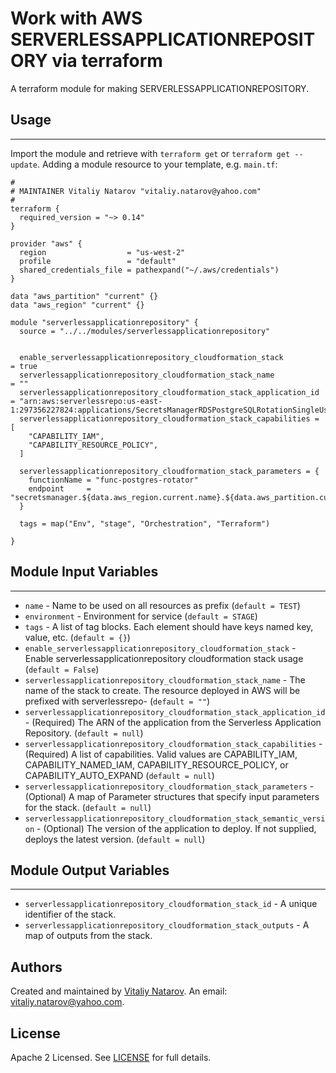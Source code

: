 # Work with AWS SERVERLESSAPPLICATIONREPOSITORY via terraform

A terraform module for making SERVERLESSAPPLICATIONREPOSITORY.


## Usage
----------------------
Import the module and retrieve with ```terraform get``` or ```terraform get --update```. Adding a module resource to your template, e.g. `main.tf`:

```
#
# MAINTAINER Vitaliy Natarov "vitaliy.natarov@yahoo.com"
#
terraform {
  required_version = "~> 0.14"
}

provider "aws" {
  region                  = "us-west-2"
  profile                 = "default"
  shared_credentials_file = pathexpand("~/.aws/credentials")
}

data "aws_partition" "current" {}
data "aws_region" "current" {}

module "serverlessapplicationrepository" {
  source = "../../modules/serverlessapplicationrepository"


  enable_serverlessapplicationrepository_cloudformation_stack         = true
  serverlessapplicationrepository_cloudformation_stack_name           = ""
  serverlessapplicationrepository_cloudformation_stack_application_id = "arn:aws:serverlessrepo:us-east-1:297356227824:applications/SecretsManagerRDSPostgreSQLRotationSingleUser"
  serverlessapplicationrepository_cloudformation_stack_capabilities = [
    "CAPABILITY_IAM",
    "CAPABILITY_RESOURCE_POLICY",
  ]

  serverlessapplicationrepository_cloudformation_stack_parameters = {
    functionName = "func-postgres-rotator"
    endpoint     = "secretsmanager.${data.aws_region.current.name}.${data.aws_partition.current.dns_suffix}"
  }

  tags = map("Env", "stage", "Orchestration", "Terraform")

}
```

## Module Input Variables
----------------------
- `name` - Name to be used on all resources as prefix (`default = TEST`)
- `environment` - Environment for service (`default = STAGE`)
- `tags` - A list of tag blocks. Each element should have keys named key, value, etc. (`default = {}`)
- `enable_serverlessapplicationrepository_cloudformation_stack` - Enable serverlessapplicationrepository cloudformation stack usage (`default = False`)
- `serverlessapplicationrepository_cloudformation_stack_name` - The name of the stack to create. The resource deployed in AWS will be prefixed with serverlessrepo- (`default = ""`)
- `serverlessapplicationrepository_cloudformation_stack_application_id` - (Required) The ARN of the application from the Serverless Application Repository. (`default = null`)
- `serverlessapplicationrepository_cloudformation_stack_capabilities` - (Required) A list of capabilities. Valid values are CAPABILITY_IAM, CAPABILITY_NAMED_IAM, CAPABILITY_RESOURCE_POLICY, or CAPABILITY_AUTO_EXPAND (`default = null`)
- `serverlessapplicationrepository_cloudformation_stack_parameters` - (Optional) A map of Parameter structures that specify input parameters for the stack. (`default = null`)
- `serverlessapplicationrepository_cloudformation_stack_semantic_version` - (Optional) The version of the application to deploy. If not supplied, deploys the latest version. (`default = null`)

## Module Output Variables
----------------------
- `serverlessapplicationrepository_cloudformation_stack_id` - A unique identifier of the stack.
- `serverlessapplicationrepository_cloudformation_stack_outputs` - A map of outputs from the stack.


## Authors

Created and maintained by [Vitaliy Natarov](https://github.com/SebastianUA). An email: [vitaliy.natarov@yahoo.com](vitaliy.natarov@yahoo.com).

## License

Apache 2 Licensed. See [LICENSE](https://github.com/SebastianUA/terraform/blob/master/LICENSE) for full details.
